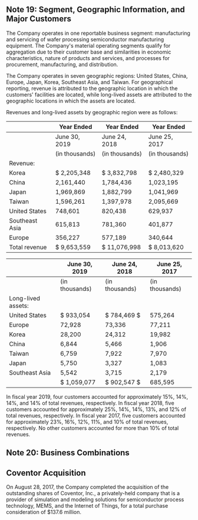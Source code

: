 ## Note 19: Segment, Geographic Information, and Major Customers

The Company operates in one reportable business segment: manufacturing and servicing of wafer processing semiconductor manufacturing equipment. The Company's material operating segments qualify for aggregation due to their customer base and similarities in economic characteristics, nature of products and services, and processes for procurement, manufacturing, and distribution.

The Company operates in seven geographic regions: United States, China, Europe, Japan, Korea, Southeast Asia, and Taiwan. For geographical reporting, revenue is attributed to the geographic location in which the customers' facilities are located, while long-lived assets are attributed to the geographic locations in which the assets are located.

Revenues and long-lived assets by geographic region were as follows:

|                | Year Ended     | Year Ended     | Year Ended     |
|----------------|----------------|----------------|----------------|
|                | June 30, 2019  | June 24, 2018  | June 25, 2017  |
|                | (in thousands) | (in thousands) | (in thousands) |
| Revenue:       |                |                |                |
| Korea          | $ 2,205,348    | $ 3,832,798    | $ 2,480,329    |
| China          | 2,161,440      | 1,784,436      | 1,023,195      |
| Japan          | 1,969,869      | 1,882,799      | 1,041,969      |
| Taiwan         | 1,596,261      | 1,397,978      | 2,095,669      |
| United States  | 748,601        | 820,438        | 629,937        |
| Southeast Asia | 615,813        | 781,360        | 401,877        |
| Europe         | 356,227        | 577,189        | 340,644        |
| Total revenue  | $ 9,653,559    | $ 11,076,998   | $ 8,013,620    |

|                    | June 30, 2019   | June 24, 2018   | June 25, 2017   |
|--------------------|-----------------|-----------------|-----------------|
|                    | (in thousands)  | (in thousands)  | (in thousands)  |
| Long-lived assets: |                 |                 |                 |
| United States      | $ 933,054       | $ 784,469 $     | 575,264         |
| Europe             | 72,928          | 73,336          | 77,211          |
| Korea              | 28,200          | 24,312          | 19,982          |
| China              | 6,844           | 5,466           | 1,906           |
| Taiwan             | 6,759           | 7,922           | 7,970           |
| Japan              | 5,750           | 3,327           | 1,083           |
| Southeast Asia     | 5,542           | 3,715           | 2,179           |
|                    | $ 1,059,077     | $ 902,547 $     | 685,595         |

In fiscal year 2019, four customers accounted for approximately 15%, 14%, 14%, and 14% of total revenues, respectively. In fiscal year 2018, five customers accounted for approximately 25%, 14%, 14%, 13%, and 12% of total revenues, respectively. In fiscal year 2017, five customers accounted for approximately 23%, 16%, 12%, 11%, and 10% of total revenues, respectively. No other customers accounted for more than 10% of total revenues.

## Note 20: Business Combinations

## Coventor Acquisition

On August 28, 2017, the Company completed the acquisition of the outstanding shares of Coventor, Inc., a privately-held company that is a provider of simulation and modeling solutions for semiconductor process technology, MEMS, and the Internet of Things, for a total purchase consideration of $137.6 million.